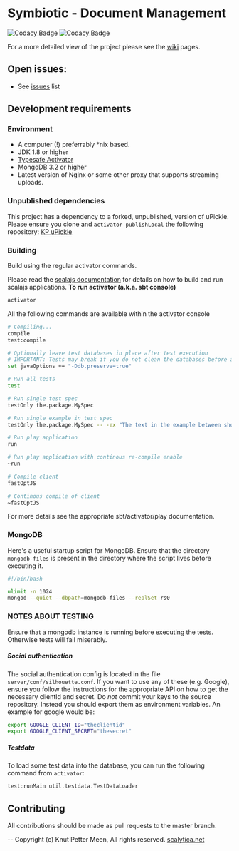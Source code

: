 Symbiotic - Document Management
=================================

[![Codacy Badge](https://api.codacy.com/project/badge/grade/7fa8070d0e5a4716a6d0b648716b83eb)](https://www.codacy.com) [![Codacy Badge](https://api.codacy.com/project/badge/coverage/7fa8070d0e5a4716a6d0b648716b83eb)](https://www.codacy.com)

For a more detailed view of the project please see the [wiki](https://github.com/kpmeen/symbiotic/wiki) pages.

## Open issues:

* See [issues](https://github.com/kpmeen/symbiotic/issues) list

## Development requirements

### Environment

* A computer (!) preferrably *nix based.
* JDK 1.8 or higher
* [Typesafe Activator](https://www.typesafe.com/activator/download)
* MongoDB 3.2 or higher
* Latest version of Nginx or some other proxy that supports streaming uploads.

### Unpublished dependencies
This project has a dependency to a forked, unpublished, version of uPickle.
Please ensure you clone and `activator publishLocal` the following repository: [KP uPickle](https://github.com/kpmeen/upickle)

### Building
Build using the regular activator commands.

Please read the [scalajs documentation](scalajs-lang) for details on how to build and run scalajs applications.
**To run activator (a.k.a. sbt console)**
 
```bash
activator 
```

All the following commands are available within the activator console 

```bash
# Compiling...
compile
test:compile

# Optionally leave test databases in place after test execution
# IMPORTANT: Tests may break if you do not clean the databases before a new test run.
set javaOptions += "-Ddb.preserve=true"

# Run all tests
test

# Run single test spec
testOnly the.package.MySpec

# Run single example in test spec
testOnly the.package.MySpec -- -ex "The text in the example between should and in" -

# Run play application
run

# Run play application with continous re-compile enable
~run

# Compile client
fastOptJS

# Continous compile of client 
~fastOptJS

```

For more details see the appropriate sbt/activator/play documentation.

### MongoDB
Here's a useful startup script for MongoDB. Ensure that the directory ```mongodb-files``` is present in the directory where the script lives before executing it.

```bash
#!/bin/bash

ulimit -n 1024
mongod --quiet --dbpath=mongodb-files --replSet rs0
```

### NOTES ABOUT TESTING
Ensure that a mongodb instance is running before executing the tests. Otherwise tests will fail miserably.

##### Social authentication
The social authentication config is located in the file `server/conf/silhouette.conf`. If you want to use any of these (e.g. Google), ensure you follow the instructions for the appropriate API on how to get the necessary clientId and secret. Do _not_ commit your keys to the source repository. Instead you should export them as environment variables. An example for google would be:
```bash
export GOOGLE_CLIENT_ID="theclientid"
export GOOGLE_CLIENT_SECRET="thesecret"
```

##### Testdata
To load some test data into the database, you can run the following command from `activator`:

```scala
test:runMain util.testdata.TestDataLoader
```

## Contributing
All contributions should be made as pull requests to the master branch.

--
Copyright (c) Knut Petter Meen, All rights reserved. [scalytica.net](http://scalytica.net)
